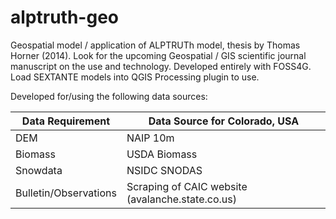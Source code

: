 alptruth-geo
============

Geospatial model / application of ALPTRUTh model, thesis by Thomas Horner (2014).
Look for the upcoming Geospatial / GIS scientific journal manuscript on the use and technology.
Developed entirely with FOSS4G.  Load SEXTANTE models into QGIS Processing plugin to use.

Developed for/using the following data sources:

| Data Requirement | Data Source for Colorado, USA |
-------------------|-------------------------------|
| DEM |  NAIP 10m
Biomass | USDA Biomass
Snowdata | NSIDC SNODAS
Bulletin/Observations | Scraping of CAIC website (avalanche.state.co.us)
